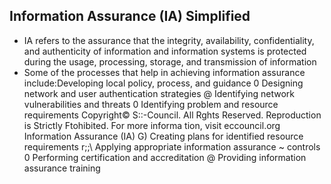 ## Information Assurance (IA) Simplified

- IA refers to the assurance that the integrity, availability, confidentiality, and authenticity of information and information systems is protected during the usage, processing, storage, and transmission of information
- Some of the processes that help in achieving information assurance include:Developing local policy, process, and guidance
0 Designing network and user authentication strategies
@ Identifying network vulnerabilities and threats
0 Identifying problem and resource requirements
Copyright© S::-Council. All Rghts Reserved. Reproduction is Strictly Ftohibited. For more informa tion, visit eccouncil.org
Information Assurance (IA)
G) Creating plans for identified resource requirements
r;;\ Applying appropriate information assurance
~
controls
0 Performing certification and accreditation
@ Providing information assurance training